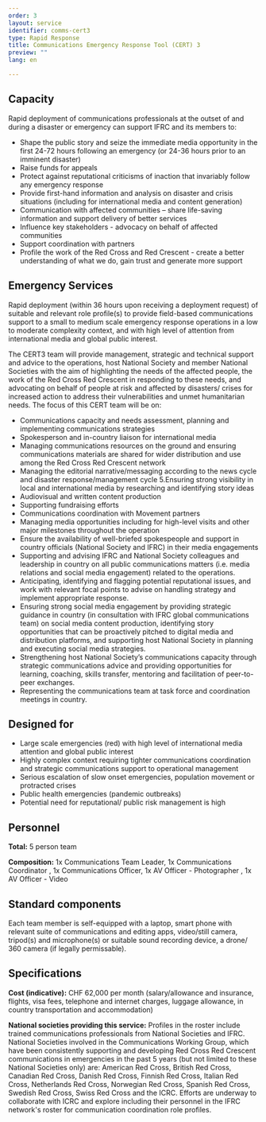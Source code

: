 ```yaml
---
order: 3
layout: service
identifier: comms-cert3
type: Rapid Response
title: Communications Emergency Response Tool (CERT) 3
preview: ""
lang: en

---
```


## Capacity

Rapid deployment of communications professionals at the outset of and during a disaster or emergency can support IFRC and its members to:

- Shape the public story and seize the immediate media opportunity in the first 24-72 hours following an emergency (or 24-36 hours prior to an imminent disaster)
- Raise funds for appeals
- Protect against reputational criticisms of inaction that invariably follow any emergency response
- Provide first-hand information and analysis on disaster and crisis situations (including for international media and content generation)
- Communication with affected communities – share life-saving information and support delivery of better services 
- Influence key stakeholders - advocacy on behalf of affected communities
- Support coordination with partners 
- Profile the work of the Red Cross and Red Crescent - create a better understanding of what we do, gain trust and generate more support 

## Emergency Services

Rapid deployment (within 36 hours upon receiving a deployment request) of suitable and relevant role profile(s) to provide field-based communications support to a small to medium scale emergency response operations  in a low to moderate complexity context, and with high level of attention from international media and global public interest. 

The CERT3 team will provide management, strategic and technical support and advice to the operations, host National Society and member National Societies with the aim of highlighting the needs of the affected people, the work of the Red Cross Red Crescent in responding to these needs, and advocating on behalf of people at risk and affected by disasters/ crises for increased action to address their vulnerabilities and unmet humanitarian needs. The focus of this CERT team will be on:
 
- Communications capacity and needs assessment, planning and implementing communications strategies 
- Spokesperson and in-country liaison for international media 
- Managing communications resources on the ground and ensuring communications materials are shared for wider distribution and use among the Red Cross Red Crescent network 
- Managing the editorial narrative/messaging according to the news cycle and disaster response/management cycle
5.Ensuring strong visibility in local and international media by researching and identifying story ideas
- Audiovisual and written content production
- Supporting fundraising efforts 
- Communications coordination with Movement partners
- Managing media opportunities including for high-level visits and other major milestones throughout the operation
- Ensure the availability of well-briefed spokespeople and support in country officials (National Society and IFRC) in their media engagements
- Supporting and advising IFRC and National Society colleagues and leadership in country on all public communications matters (i.e. media relations and social media engagement) related to the operations.
- Anticipating, identifying and flagging potential reputational issues, and work with relevant focal points to advise on handling strategy and implement appropriate response.
- Ensuring strong social media engagement by providing strategic guidance in country (in consultation with IFRC global communications team) on social media content production, identifying story opportunities that can be proactively pitched to digital media and distribution platforms, and supporting host National Society in planning and executing social media strategies.
- Strengthening host National Society’s communications capacity through strategic communications advice and providing opportunities for learning, coaching, skills transfer, mentoring and facilitation of peer-to-peer exchanges. 
- Representing the communications team at task force and coordination meetings in country.

## Designed for

- Large scale emergencies (red) with high level of international media attention and global public interest 
- Highly complex context requiring tighter communications coordination and strategic communications support to operational management
- Serious escalation of slow onset emergencies, population movement or protracted crises 
- Public health emergencies (pandemic outbreaks)
- Potential need for reputational/ public risk management is high

## Personnel

**Total:** 5 person team 

**Composition:** 1x Communications Team Leader, 1x Communications Coordinator , 1x Communications Officer, 1x AV Officer - Photographer , 1x AV Officer - Video

## Standard components

Each team member is self-equipped with a laptop, smart phone with relevant suite of communications and editing apps, video/still camera, tripod(s) and microphone(s) or suitable sound recording device, a drone/ 360 camera (if legally permissable).

## Specifications

**Cost (indicative):** CHF 62,000 per month (salary/allowance and insurance, flights, visa fees, telephone and internet charges, luggage allowance, in country transportation and accommodation)

**National societies providing this service:** Profiles in the roster include trained communications professionals from National Societies and IFRC. National Societies involved in the Communications Working Group, which have been consistently supporting and developing Red Cross Red Crescent communications in emergencies in the past 5 years (but not limited to these National Societies only) are: American Red Cross, British Red Cross, Canadian Red Cross, Danish Red Cross, Finnish Red Cross, Italian Red Cross, Netherlands Red Cross, Norwegian Red Cross, Spanish Red Cross, Swedish Red Cross, Swiss Red Cross and the ICRC. Efforts are underway to collaborate with ICRC and explore including their personnel in the IFRC network's roster for communication coordination role profiles.  